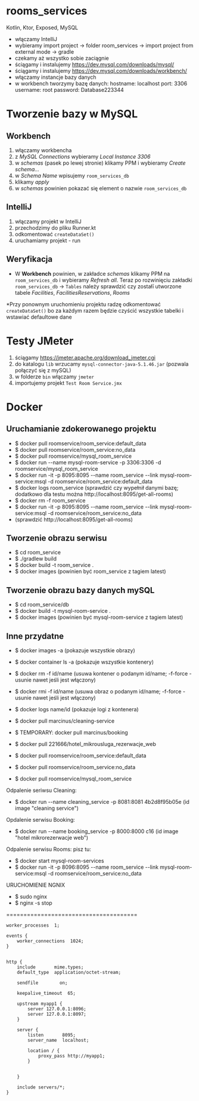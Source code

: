 # rooms_services
Kotlin, Ktor, Exposed, MySQL

* włączamy IntelliJ
* wybieramy import project -> folder room_services -> import project from external mode -> gradle
* czekamy aż wszystko sobie zaciągnie
* ściągamy i instalujemy https://dev.mysql.com/downloads/mysql/
* ściągamy i instalujemy https://dev.mysql.com/downloads/workbench/
* włączamy instancje bazy danych
* w workbench tworzymy bazę danych:
  hostname: localhost
  port: 3306
  username: root
  password: Database223344
# Tworzenie bazy w MySQL
## Workbench
1. włączamy workbencha
2. z *MySQL Connections* wybieramy *Local Instance 3306*
3. w *schemas* (pasek po lewej stronie) klikamy PPM i wybieramy *Create schema...*
4. w *Schema Name* wpisujemy `room_services_db`
5. klikamy *apply*
6. w *schemas* powinien pokazać się element o nazwie `room_services_db`
## IntelliJ
1. włączamy projekt w IntelliJ
2. przechodzimy do pliku Runner.kt
3. odkomentować `createDataSet()`
4. uruchamiamy projekt - run
## Weryfikacja
* W **Workbench** powinien, w zakładce *schemas* klikamy PPM na `room_services_db` i wybieramy *Refresh all*. Teraz po rozwinięciu zakładki `room_services_db` -> `Tables` należy sprawdzić czy zostałī utworzone tabele *Facilities*, *FacilitiesReservations*, *Rooms*

*Przy ponownym uruchomieniu projektu radzę odkomentować `createDataSet()` bo za każdym razem będzie czyścić wszystkie tabelki i wstawiać defaultowe dane


# Testy JMeter
1. ściągamy https://jmeter.apache.org/download_jmeter.cgi
2. do katalogu `lib` wrzucamy `mysql-connector-java-5.1.46.jar` (pozwala połączyć się z mySQL)
3. w folderze `bin` włączamy `jmeter`
4. importujemy projekt `Test Room Service.jmx`

# Docker

## Uruchamianie zdokerowanego projektu
* $ docker pull roomservice/room_service:default_data
* $ docker pull roomservice/room_service:no_data
* $ docker pull roomservice/mysql_room_service
* $ docker run --name mysql-room-service -p 3306:3306 -d roomservice/mysql_room_service
* $ docker run -it -p 8095:8095 --name room_service --link mysql-room-service:msql -d roomservice/room_service:default_data
* $ docker logs room_service (sprawdzić czy wypełnił danymi bazę; dodatkowo dla testu można http://localhost:8095/get-all-rooms)
* $ docker rm -f room_service
* $ docker run -it -p 8095:8095 --name room_service --link mysql-room-service:msql -d roomservice/room_service:no_data
* (sprawdzić http://localhost:8095/get-all-rooms)

## Tworzenie obrazu serwisu
* $ cd room_service
* $ ./gradlew build
* $ docker build -t room_service .
* $ docker images (powinien być room_service z tagiem latest)

## Tworzenie obrazu bazy danych mySQL
* $ cd room_service/db
* $ docker build -t mysql-room-service .
* $ docker images (powinien być mysql-room-service z tagiem latest)

## Inne przydatne
* $ docker images -a (pokazuje wszystkie obrazy)
* $ docker container ls -a (pokazuje wszystkie kontenery)
* $ docker rm -f id/name (usuwa kontener o podanym id/name; -f-force - usunie nawet jeśli jest włączony)
* $ docker rmi -f id/name (usuwa obraz o podanym id/name; -f-force - usunie nawet jeśli jest włączony)
* $ docker logs name/id (pokazuje logi z kontenera)




* $ docker pull marcinus/cleaning-service
* $ TEMPORARY: docker pull marcinus/booking
* $ docker pull 221666/hotel_mikrousluga_rezerwacje_web
* $ docker pull roomservice/room_service:default_data
* $ docker pull roomservice/room_service:no_data
* $ docker pull roomservice/mysql_room_service

Odpalenie seriwsu Cleaning:
* $ docker run --name cleaning_service -p 8081:8081 4b2d8f95b05e (id image "cleaning service")

Opdalenie serwisu Booking:
* $ docker run --name booking_service -p 8000:8000 c16 (id image "hotel mikrorezerwacje web")

Odpalenie serwisu Rooms:
pisz tu:

* $ docker start mysql-room-services
* $ docker run -it -p 8096:8095 --name room_service --link mysql-room-service:msql -d roomservice/room_service:no_data


URUCHOMIENIE NGNIX
* $ sudo nginx
* $ nginx -s stop

======================================

```
worker_processes  1;

events {
    worker_connections  1024;
}


http {
    include       mime.types;
    default_type  application/octet-stream;

    sendfile        on;

    keepalive_timeout  65;

    upstream myapp1 {
        server 127.0.0.1:8096;
        server 127.0.0.1:8097;
    }

    server {
        listen       8095;
        server_name  localhost;

        location / {
            proxy_pass http://myapp1;
        }


    }

    include servers/*;
}
```
